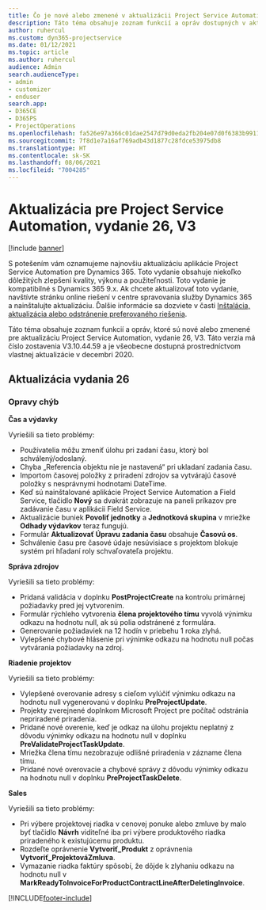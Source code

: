 ```yaml
---
title: Čo je nové alebo zmenené v aktualizácii Project Service Automation, vydanie 26, V3
description: Táto téma obsahuje zoznam funkcií a opráv dostupných v aktualizácii Project Service Automation, vydanie 26, V3
author: ruhercul
ms.custom: dyn365-projectservice
ms.date: 01/12/2021
ms.topic: article
ms.author: ruhercul
audience: Admin
search.audienceType:
- admin
- customizer
- enduser
search.app:
- D365CE
- D365PS
- ProjectOperations
ms.openlocfilehash: fa526e97a366c01dae2547d79d0eda2fb204e07d0f6383b991165b9eecd836e9
ms.sourcegitcommit: 7f8d1e7a16af769adb43d1877c28fdce53975db8
ms.translationtype: HT
ms.contentlocale: sk-SK
ms.lasthandoff: 08/06/2021
ms.locfileid: "7004285"
---
```

# <a name="project-service-automation-update-release-26-v3"></a>Aktualizácia pre Project Service Automation, vydanie 26, V3

[!include [banner](../includes/psa-now-project-operations.md)]

S potešením vám oznamujeme najnovšiu aktualizáciu aplikácie Project Service Automation pre Dynamics 365. Toto vydanie obsahuje niekoľko dôležitých zlepšení kvality, výkonu a použiteľnosti. Toto vydanie je kompatibilné s Dynamics 365 9.x. Ak chcete aktualizovať toto vydanie, navštívte stránku online riešení v centre spravovania služby Dynamics 365 a nainštalujte aktualizáciu. Ďalšie informácie sa dozviete v časti [Inštalácia, aktualizácia alebo odstránenie preferovaného riešenia](/power-platform/admin/install-remove-preferred-solution).

Táto téma obsahuje zoznam funkcií a opráv, ktoré sú nové alebo zmenené pre aktualizáciu Project Service Automation, vydanie 26, V3. Táto verzia má číslo zostavenia V3.10.44.59 a je všeobecne dostupná prostredníctvom vlastnej aktualizácie v decembri 2020.

## <a name="update-release-26"></a>Aktualizácia vydania 26

### <a name="bug-fixes"></a>Opravy chýb

**Čas a výdavky**

Vyriešili sa tieto problémy:

- Používatelia môžu zmeniť úlohu pri zadaní času, ktorý bol schválený/odoslaný.
- Chyba „Referencia objektu nie je nastavená“ pri ukladaní zadania času.
- Importom časovej položky z priradení zdrojov sa vytvárajú časové položky s nesprávnymi hodnotami DateTime.
- Keď sú nainštalované aplikácie Project Service Automation a Field Service, tlačidlo **Nový** sa dvakrát zobrazuje na paneli príkazov pre zadávanie času v aplikácii Field Service.
- Aktualizácie buniek **Povoliť jednotky** a **Jednotková skupina** v mriežke **Odhady výdavkov** teraz fungujú.
- Formulár **Aktualizovať Úpravu zadania času** obsahuje **Časovú os**.
- Schválenie času pre časové údaje nesúvisiace s projektom blokuje systém pri hľadaní roly schvaľovateľa projektu.

**Správa zdrojov**

Vyriešili sa tieto problémy:

- Pridaná validácia v doplnku **PostProjectCreate** na kontrolu primárnej požiadavky pred jej vytvorením.
- Formulár rýchleho vytvorenia **člena projektového tímu** vyvolá výnimku odkazu na hodnotu null, ak sú polia odstránené z formulára.
- Generovanie požiadaviek na 12 hodín v priebehu 1 roka zlyhá.
- Vylepšené chybové hlásenie pri výnimke odkazu na hodnotu null počas vytvárania požiadavky na zdroj.

**Riadenie projektov**

Vyriešili sa tieto problémy:

- Vylepšené overovanie adresy s cieľom vylúčiť výnimku odkazu na hodnotu null vygenerovanú v doplnku **PreProjectUpdate**.
- Projekty zverejnené doplnkom Microsoft Project pre počítač odstránia nepriradené priradenia.
- Pridané nové overenie, keď je odkaz na úlohu projektu neplatný z dôvodu výnimky odkazu na hodnotu null v doplnku **PreValidateProjectTaskUpdate**.
- Mriežka člena tímu nezobrazuje odlišné priradenia v zázname člena tímu.
- Pridané nové overovacie a chybové správy z dôvodu výnimky odkazu na hodnotu null v doplnku **PreProjectTaskDelete**.

**Sales**

Vyriešili sa tieto problémy:

- Pri výbere projektovej riadka v cenovej ponuke alebo zmluve by malo byť tlačidlo **Návrh** viditeľné iba pri výbere produktového riadka priradeného k existujúcemu produktu.
- Rozdeľte oprávnenie **Vytvoriť_Produkt** z oprávnenia **Vytvoriť_ProjektováZmluva**.
- Vymazanie riadka faktúry spôsobí, že dôjde k zlyhaniu odkazu na hodnotu null v **MarkReadyToInvoiceForProductContractLineAfterDeletingInvoice**.


[!INCLUDE[footer-include](../includes/footer-banner.md)]